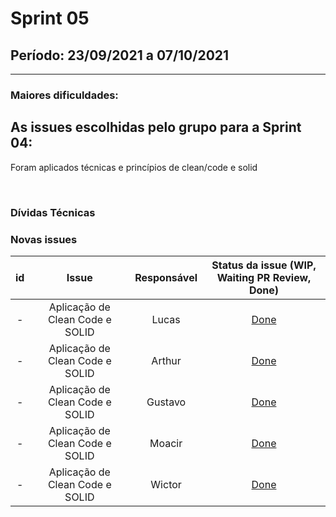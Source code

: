 # Sprint 05

## Período: 23/09/2021 a 07/10/2021

<p align="justify"> 

  ---
 </p>

### Maiores dificuldades:



## As issues escolhidas pelo grupo para a Sprint 04:

Foram aplicados técnicas e princípios de clean/code e solid 


<br>

### Dívidas Técnicas



### Novas issues

| id | Issue | Responsável | Status da issue (WIP, Waiting PR Review, Done)|
| :----: | :----: | :----: | :----: |
| - | Aplicação de Clean Code e SOLID | Lucas |  [Done](https://github.com/DITGO/2020-2-SiGeD-Users/pull/1) |
| - | Aplicação de Clean Code e SOLID | Arthur | [Done](https://github.com/FGA-GCES/2020-2-SiGeD-Clients/pull/6) |
| - | Aplicação de Clean Code e SOLID | Gustavo | [Done](https://github.com/FGA-GCES/2020-2-SiGeD-Frontend/pull/81) |
| - | Aplicação de Clean Code e SOLID | Moacir | [Done](https://github.com/FGA-GCES/2020-2-SiGeD-Frontend/tree/moacir_clean_code) |
| - | Aplicação de Clean Code e SOLID | Wictor  | [Done](https://github.com/FGA-GCES/2020-2-SiGeD-Frontend/tree/wictor-clean) |
